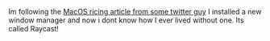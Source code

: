 Im following the [MacOS ricing article from some twitter guy](https://bedes.qui.gg/writing/macos-rice) I installed a new window manager and now i dont know how I ever lived without one. Its called Raycast!
